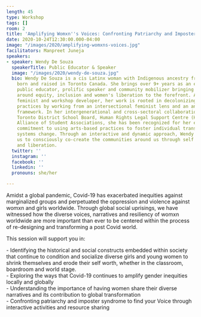 ```yaml
---
length: 45
type: Workshop
tags: []
room: 2
title: 'Amplifying Womxn''s Voices: Confronting Patriarchy and Imposter Syndrome'
date: 2020-10-24T12:30:00.000-04:00
image: "/images/2020/amplifying-womxns-voices.jpg"
facilitators: Manpreet Juneja
speakers:
- speaker: Wendy De Souza
  speakerTitle: Public Educator & Speaker
  image: "/images/2020/wendy-de-souza.jpg"
  bio: Wendy De Souza is a cis Latinx woman with Indigenous ancestry from Brazil,
    born and raised in Toronto Canada. She brings over 9+ years as an experienced
    public educator, prolific speaker and community mobilizer bringing conversations
    around equity, inclusion and women's liberation to the forefront. As a facilitator,
    feminist and workshop developer, her work is rooted in decolonizing spaces and
    practices by working from an intersectional feminist lens and an anti-colonial/anti-oppressive
    framework. In her intergenerational and cross-sectoral collaborations with the
    Toronto District School Board, Human Rights Legal Support Centre (HRLSC) and Canadian
    Alliance of Student Associations, she has been recognized for her extraordinary
    commitment to using arts-based practices to foster individual transformation and
    systems change. Through an interactive and dynamic approach, Wendy's energy inspires
    us to consciously co-create the communities around us through self transformation
    and liberation.
  twitter: ''
  instagram: ''
  facebook: ''
  linkedin: ''
  pronouns: she/her

---
```

Amidst a global pandemic, Covid-19 has exacerbated inequities against marginalized groups and perpetuated the oppression and violence against womxn and girls worldwide. Through global social uprisings, we have witnessed how the diverse voices, narratives and resiliency of womxn worldwide are more important than ever to be centered within the process of re-designing and transforming a post Covid world.  
  
This session will support you in:

  
\- Identifying the historical and social constructs embedded within society that continue to condition and socialize diverse girls and young women to shrink themselves and erode their self worth, whether in the classroom, boardroom and world stage.  
\- Exploring the ways that Covid-19 continues to amplify gender inequities locally and globally  
\- Understanding the importance of having women share their diverse narratives and its contribution to global transformation  
\- Confronting patriarchy and imposter syndrome to find your Voice through interactive activities and resource sharing